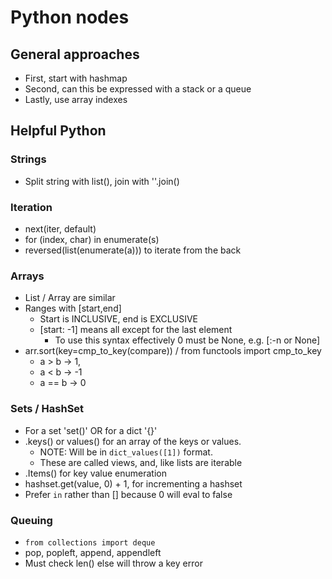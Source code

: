 # Python nodes

## General approaches

- First, start with hashmap
- Second, can this be expressed with a stack or a queue
- Lastly, use array indexes

## Helpful Python

### Strings
- Split string with list(), join with ''.join()

### Iteration
- next(iter, default)
- for (index, char) in enumerate(s)
- reversed(list(enumerate(a))) to iterate from the back

### Arrays
- List / Array are similar
- Ranges with [start,end]
    - Start is INCLUSIVE, end is EXCLUSIVE
    - [start: -1] means all except for the last element
        - To use this syntax effectively 0 must be None, e.g. [:-n or None]
- arr.sort(key=cmp_to_key(compare)) / from functools import cmp_to_key
    - a > b -> 1, 
    - a < b -> -1
    - a == b -> 0

### Sets / HashSet
- For a set 'set()' OR for a dict '{}'
- .keys() or values() for an array of the keys or values.
    - NOTE: Will be in `dict_values([1])` format.
    - These are called views, and, like lists are iterable
- .Items() for key value enumeration
- hashset.get(value, 0) + 1, for incrementing a hashset
- Prefer `in` rather than [] because 0 will eval to false

### Queuing
- `from collections import deque`
- pop, popleft, append, appendleft
- Must check len() else will throw a key error





